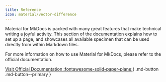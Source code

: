 ```yaml
---
title: Reference
icon: material/vector-difference
---
```


Material for MkDocs is packed with many great features that make technical writing a joyful activity. This section of the documentation explains how to set up a page, and showcases all available specimen that can be used directly from within Markdown files.

For more information on how to use Material for MkDocs, please refer to the official documentation.

[Visit Official Documentation :fontawesome-solid-paper-plane:](https://squidfunk.github.io/mkdocs-material/reference/){ .md-button .md-button--primary }
